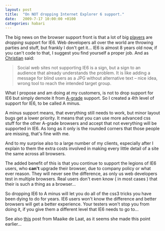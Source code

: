 ```yaml
---
layout: post
title:  "On NOT dropping Internet Explorer 6 support."
date:   2009-7-17 10:00:00 +0100
categories: habari
---
```

<p>The big news on the browser support front is that a lot of big <a href="http://www.techcrunch.com/2009/07/14/youtube-will-be-next-to-kiss-ie6-support-goodbye/">players</a> are <em>dropping</em> support for IE6. Web developers all over the world are throwing parties and stuff, but frankly I don't get it... IE6 is almost 8 years old now, if you can't code to that, I suggest you find yourself a proper job. And as <a href="http://www.wait-till-i.com/2009/07/14/did-digg-and-youtube-just-spell-the-end-of-internet-explorer-6/">Christian</a> said:</p>
<blockquote><p>Social web sites not supporting IE6 is a sign, but a sign to an audience that already understands the problem. It is like adding a message for blind users as a JPG without alternative text – nice idea, wrong tool to reach the intended target group.</p></blockquote><p>What I propose and am doing at my customers, is not to drop support for IE6 but simply demote it from <a href="http://developer.yahoo.com/yui/articles/gbs/#the-three-grades">A-grade</a> support. So I created a 4th level of support for IE6, to be called A minus.</p><p>A minus support means, that everything still needs to work, but minor layout bugs get a lower priority. It means that you can use more advanced css stuff for the other A-grade browsers and accept that not everything will be supported in IE6. As long as it only is the rounded corners that those people are missing, that's fine with me.</p><p>And to my surprise also to a large number of my clients, especially after I explain to them the extra costs involved in making every little detail of a site the same across all browsers.</p><p>The added benefit of this is that you continue to support the legions of IE6 users, who <strong>can't</strong> upgrade their browser, due to company policy or what ever reason. They will never see the difference, as only us web developers test in multiple browsers. Real users don't even know ( in most cases ) that their is such a thing as a browser...</p><p>So dropping IE6 to A minus will let you do all of the css3 tricks you have been dying to do for years. IE6 users won't know the difference and better browsers will get a better experience. Your testers won't stop you from doing it, if you give them a different level that IE6 needs to go to...</p><p>See also <a href="http://maaike.tumblr.com/post/98125677/ie6">this</a> post from Maaike de Laat, as it seems she made this point earlier...</p>